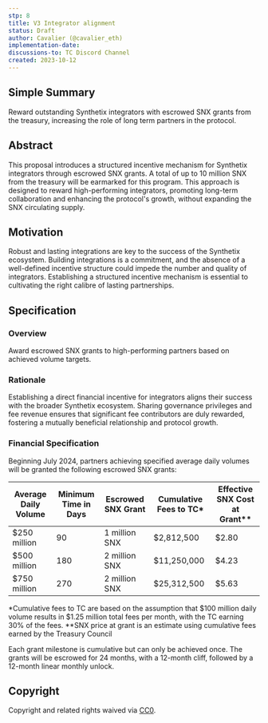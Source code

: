 ```yaml
---
stp: 8
title: V3 Integrator alignment
status: Draft
author: Cavalier (@cavalier_eth)
implementation-date: 
discussions-to: TC Discord Channel
created: 2023-10-12
---
```


## Simple Summary
<!--You can leave these HTML comments in your merged STP and delete the visible duplicate text guides, they will not appear and may be helpful to refer to if you edit it again. This is the suggested template for new STPs. Note that  an STP number will be assigned by an editor. When opening a pull request to submit your STP, please use an abbreviated title in the filename, `stp-draft_title_abbrev.md`. The title should be 44 characters or less.-->

Reward outstanding Synthetix integrators with escrowed SNX grants from the treasury, increasing the role of long term partners in the protocol.

## Abstract

<!--A short (~200 word) description of the proposed change, the abstract should clearly describe the proposed change. This is what _will_ be done if the STP is implemented, not _why_ it should be done or _how_ it will be done. If the STP proposes sending X tokens to Y each week, write, "we propose to send X tokens to Y each week".-->

This proposal introduces a structured incentive mechanism for Synthetix integrators through escrowed SNX grants. A total of up to 10 million SNX from the treasury will be earmarked for this program. This approach is designed to reward high-performing integrators, promoting long-term collaboration and enhancing the protocol's growth, without expanding the SNX circulating supply.


## Motivation

<!--This is the problem statement. This is the *why* of the STP. It should clearly explain *why* the current state of the protocol is inadequate.  It is critical that you explain *why* the change is needed, if the STP proposes changing how something is calculated, you must address *why* the current calculation is inaccurate or wrong. This is not the place to describe how the STP will address the issue!-->

Robust and lasting integrations are key to the success of the Synthetix ecosystem. Building integrations is a commitment, and the absence of a well-defined incentive structure could impede the number and quality of integrators. Establishing a structured incentive mechanism is essential to cultivating the right calibre of lasting partnerships.

## Specification

<!--The specification should describe the syntax and semantics of any new feature, there are five sections
1. Overview
2. Rationale
3. Financial Specification
4. Configurable Values
-->

### Overview

<!--This is a high level overview of *how* the STP will solve the problem. The overview should clearly describe how the new feature will be implemented.-->
Award escrowed SNX grants to high-performing partners based on achieved volume targets.

### Rationale

<!--This is where you explain the reasoning behind how you propose to solve the problem. Why did you propose this use of funds – what were the considerations. The rationale fleshes out the motivation and reasoning behind decisions that were made. It should describe any alternate ideas that were considered and related work. The rationale may also provide evidence of consensus within the community, and should discuss important objections or concerns raised during discussion.-->

Establishing a direct financial incentive for integrators aligns their success with the broader Synthetix ecosystem. Sharing governance privileges and fee revenue ensures that significant fee contributors are duly rewarded, fostering a mutually beneficial relationship and protocol growth.

### Financial Specification

<!--The financial specification should outline the the tokens, amounts, destinations, and schedule of funds to be moved. If appropriate, any technical considerations should also be included here – that is, changes to any of the interfaces Synthetix currently exposes or the creations of new ones.-->

Beginning July 2024, partners achieving specified average daily volumes will be granted the following escrowed SNX grants:

| Average Daily Volume  | Minimum Time in Days | Escrowed SNX Grant   | Cumulative Fees to TC*  | Effective SNX Cost at Grant** |
|-----------------------|-----------------------|-----------------------|-------------------------|----------------------|
| $250 million         | 90                   | 1 million SNX        | $2,812,500                | $2.80                |
| $500 million         | 180                  | 2 million SNX        | $11,250,000               | $4.23                |
| $750 million         | 270                  | 2 million SNX        | $25,312,500               | $5.63                |

*Cumulative fees to TC are based on the assumption that $100 million daily volume results in $1.25 million total fees per month, with the TC earning 30% of the fees.
**SNX price at grant is an estimate using cumulative fees earned by the Treasury Council

Each grant milestone is cumulative but can only be achieved once. The grants will be escrowed for 24 months, with a 12-month cliff, followed by a 12-month linear monthly unlock.



## Copyright

Copyright and related rights waived via [CC0](https://creativecommons.org/publicdomain/zero/1.0/).
